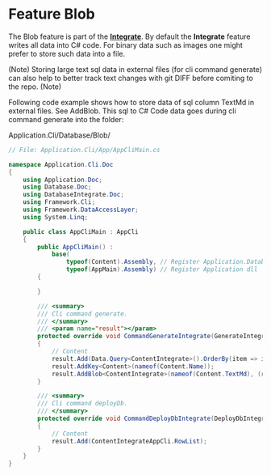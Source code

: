 # Feature Blob
The Blob feature is part of the **[Integrate](/feature-integrate/)**. By default the **Integrate** feature writes all data into C# code. For binary data such as images one might prefer to store such data into a file.

(Note)
Storing large text sql data in external files (for cli command generate) can also help to better track text changes with git DIFF before comiting to the repo.
(Note)

Following code example shows how to store data of sql column TextMd in external files. See AddBlob. This sql to C# Code data goes during cli command generate into the folder:

Application.Cli/Database/Blob/
```csharp
// File: Application.Cli/App/AppCliMain.cs

namespace Application.Cli.Doc
{
    using Application.Doc;
    using Database.Doc;
    using DatabaseIntegrate.Doc;
    using Framework.Cli;
    using Framework.DataAccessLayer;
    using System.Linq;

    public class AppCliMain : AppCli
    {
        public AppCliMain() :
            base(
                typeof(Content).Assembly, // Register Application.Database dll
                typeof(AppMain).Assembly) // Register Application dll
        {

        }

        /// <summary>
        /// Cli command generate.
        /// </summary>
        /// <param name="result"></param>
        protected override void CommandGenerateIntegrate(GenerateIntegrateResult result)
        {
            // Content
            result.Add(Data.Query<ContentIntegrate>().OrderBy(item => item.IdName));
            result.AddKey<Content>(nameof(Content.Name));
            result.AddBlob<ContentIntegrate>(nameof(Content.TextMd), (row) => row.IdName + ".md"); // Store field TextMd in an external file.
        }

        /// <summary>
        /// Cli command deployDb.
        /// </summary>
        protected override void CommandDeployDbIntegrate(DeployDbIntegrateResult result)
        {
            // Content
            result.Add(ContentIntegrateAppCli.RowList);
        }
    }
}
```